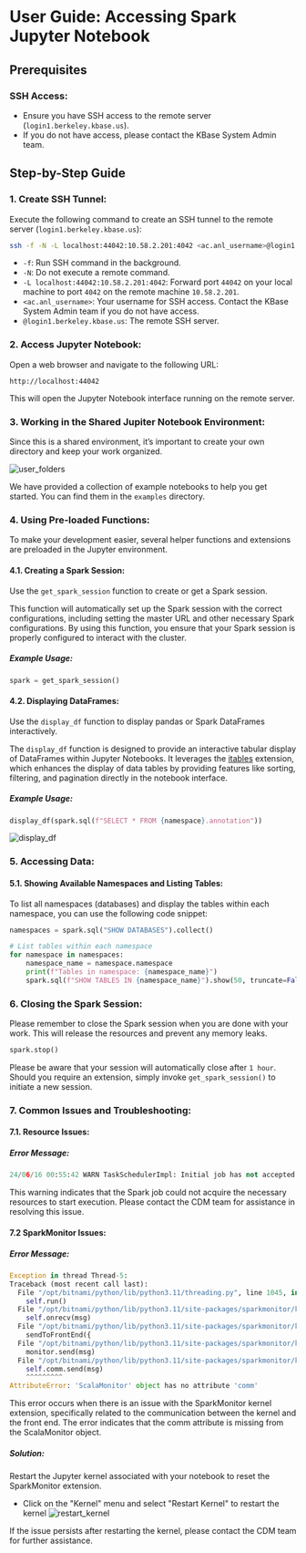 # User Guide: Accessing Spark Jupyter Notebook

## Prerequisites

### SSH Access:
   * Ensure you have SSH access to the remote server (`login1.berkeley.kbase.us`).
   * If you do not have access, please contact the KBase System Admin team.

## Step-by-Step Guide

### 1. Create SSH Tunnel:

Execute the following command to create an SSH tunnel to the remote server (`login1.berkeley.kbase.us`):

```bash
ssh -f -N -L localhost:44042:10.58.2.201:4042 <ac.anl_username>@login1.berkeley.kbase.us
```
   
* `-f`: Run SSH command in the background.
* `-N`: Do not execute a remote command.
* `-L localhost:44042:10.58.2.201:4042`: Forward port `44042` on your local machine to port `4042` on the remote machine `10.58.2.201`.
* `<ac.anl_username>`: Your username for SSH access. Contact the KBase System Admin team if you do not have access.
* `@login1.berkeley.kbase.us`: The remote SSH server.   
   
### 2. Access Jupyter Notebook:
   
Open a web browser and navigate to the following URL:

```
http://localhost:44042
```
This will open the Jupyter Notebook interface running on the remote server.

### 3. Working in the Shared Jupiter Notebook Environment:

Since this is a shared environment, it’s important to create your own directory and keep your work organized.

![user_folders](screen_shots/user_folders.png)


We have provided a collection of example notebooks to help you get started. You can find them in the `examples` directory.

### 4. Using Pre-loaded Functions:

To make your development easier, several helper functions and extensions are preloaded in the Jupyter environment.

#### 4.1. Creating a Spark Session:

Use the `get_spark_session` function to create or get a Spark session. 

This function will automatically set up the Spark session with the correct configurations, including setting the 
master URL and other necessary Spark configurations. By using this function, you ensure that your Spark session is 
properly configured to interact with the cluster.

##### Example Usage:
```python
spark = get_spark_session()
```

#### 4.2. Displaying DataFrames:
Use the `display_df` function to display pandas or Spark DataFrames interactively.

The `display_df` function is designed to provide an interactive tabular display of DataFrames within Jupyter Notebooks. 
It leverages the [itables](https://github.com/mwouts/itables) extension, which enhances the display of data tables by providing features like sorting, 
filtering, and pagination directly in the notebook interface.

##### Example Usage:
```python
display_df(spark.sql(f"SELECT * FROM {namespace}.annotation"))
```
![display_df](screen_shots/display_func.png)

### 5. Accessing Data:

#### 5.1. Showing Available Namespaces and Listing Tables:
To list all namespaces (databases) and display the tables within each namespace, you can use the following code snippet:

```python
namespaces = spark.sql("SHOW DATABASES").collect()

# List tables within each namespace
for namespace in namespaces:
    namespace_name = namespace.namespace
    print(f"Tables in namespace: {namespace_name}")
    spark.sql(f"SHOW TABLES IN {namespace_name}").show(50, truncate=False)
```

### 6. Closing the Spark Session:
Please remember to close the Spark session when you are done with your work. This will release the resources and 
prevent any memory leaks.

```python
spark.stop()
```

Please be aware that your session will automatically close after `1 hour`. Should you require an extension, simply invoke 
`get_spark_session()` to initiate a new session.

### 7. Common Issues and Troubleshooting:

#### 7.1. Resource Issues:

##### Error Message:
```python
24/06/16 00:55:42 WARN TaskSchedulerImpl: Initial job has not accepted any resources; check your cluster UI to ensure that workers are registered and have sufficient resources
```

This warning indicates that the Spark job could not acquire the necessary resources to start execution. Please contact
the CDM team for assistance in resolving this issue.

#### 7.2 SparkMonitor Issues:

##### Error Message:
```python
Exception in thread Thread-5:
Traceback (most recent call last):
  File "/opt/bitnami/python/lib/python3.11/threading.py", line 1045, in _bootstrap_inner
    self.run()
  File "/opt/bitnami/python/lib/python3.11/site-packages/sparkmonitor/kernelextension.py", line 126, in run
    self.onrecv(msg)
  File "/opt/bitnami/python/lib/python3.11/site-packages/sparkmonitor/kernelextension.py", line 143, in onrecv
    sendToFrontEnd({
  File "/opt/bitnami/python/lib/python3.11/site-packages/sparkmonitor/kernelextension.py", line 223, in sendToFrontEnd
    monitor.send(msg)
  File "/opt/bitnami/python/lib/python3.11/site-packages/sparkmonitor/kernelextension.py", line 57, in send
    self.comm.send(msg)
    ^^^^^^^^^
AttributeError: 'ScalaMonitor' object has no attribute 'comm'
```

This error occurs when there is an issue with the SparkMonitor kernel extension, specifically related to the 
communication between the kernel and the front end. The error indicates that the comm attribute is missing from the 
ScalaMonitor object.

##### Solution:

Restart the Jupyter kernel associated with your notebook to reset the SparkMonitor extension. 

* Click on the "Kernel" menu and select "Restart Kernel" to restart the kernel
![restart_kernel](screen_shots/restart_kernel.png)

If the issue persists after restarting the kernel, please contact the CDM team for further assistance.

